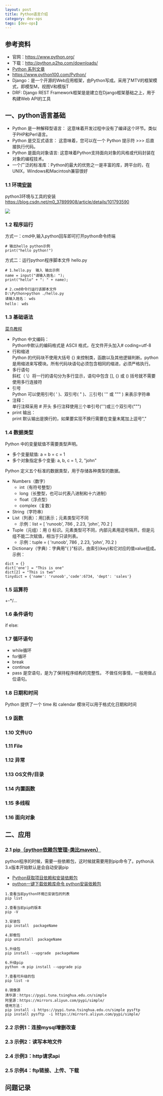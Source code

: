 ```yaml
---
layout: post
title: Python语言介绍
category: dev-ops
tags: [dev-ops]
---
```


## 参考资料
- 官网：https://www.python.org/
- 下载：http://python.p2hp.com/downloads/
- [Python 系列文章](http://www.ityouknow.com/python.html)
- https://www.python100.com/Python/
- Django：是一个开源的Web应用框架，由Python写成。采用了MTV的框架模式，即模型M，视图V和模版T
- DRF: Django REST Framework框架是是建立在Django框架基础之上，用于构建Web API的工具

## 一、python语言基础
- Python 是一种解释型语言： 这意味着开发过程中没有了编译这个环节。类似于PHP和Perl语言。
- Python 是交互式语言： 这意味着，您可以在一个 Python 提示符 >>> 后直接执行代码。
- Python 是面向对象语言: 这意味着Python支持面向对象的风格或代码封装在对象的编程技术。
- 一个广泛的标准库：Python的最大的优势之一是丰富的库，跨平台的，在UNIX，Windows和Macintosh兼容很好

### 1.1 环境[安装](https://www.python.org/downloads/)
python3环境与工具的安装 https://blog.csdn.net/m0_37899908/article/details/101793590

![](https://wdsheng0i.github.io/assets/images/2021/docker/python.png)

### 1.2 程序运行
方式一：cmd中,输入python回车即可打开python命令终端
```
# 输出hello python示例
print("hello python!")
```

方式二：运行python程序脚本文件 hello.py
```
# 1.hello.py  输入 输出示例
name = input("请输入姓名: ");
print("hello" + ": " + name);

# 2.cmd命令行运行该脚本文件  
D:\Python>python ./hello.py
请输入姓名： wds
hello： wds
```

### 1.3 基础语法 
[菜鸟教程](https://www.runoob.com/python/python-basic-syntax.html)  
- Python 中文编码：    
Python中默认的编码格式是 ASCII 格式，在文件开头加入# coding=utf-8  
- 行和缩进      
Python 的代码块不使用大括号 {} 来控制类，函数以及其他逻辑判断。python是用缩进来写模块。所有代码块语句必须包含相同的缩进，必须严格执行。
- 多行语句   
斜杠（ \）将一行的语句分为多行显示，语句中包含 [], {} 或 () 括号就不需要使用多行连接符
- 引号  
Python 可以使用引号( ' )、双引号( " )、三引号( ''' 或 """ ) 来表示字符串
- 注释：  
单行注释采用 # 开头  多行注释使用三个单引号(''')或三个双引号(""")    
- print 输出：  
print 默认输出是换行的，如果要实现不换行需要在变量末尾加上逗号","  

### 1.4 数据类型
Python 中的变量赋值不需要类型声明。    
- 多个变量赋值: a = b = c = 1 
- 多个对象指定多个变量: a, b, c = 1, 2, "john"

Python 定义五个标准的数据类型，用于存储各种类型的数据。  
- Numbers（数字）
    - int（有符号整型）
    - long（长整型，也可以代表八进制和十六进制）
    - float（浮点型）
    - complex（复数）
- String（字符串）
- List（列表）：用[]表示；元素类型可不同
    - 示例：list = [ 'runoob', 786 , 2.23, 'john', 70.2 ]
- Tuple（元组）：用 () 标识。元素类型可不同，内部元素用逗号隔开。但是元组不能二次赋值，相当于只读列表。
    - 示例：tuple = ( 'runoob', 786 , 2.23, 'john', 70.2 )
- Dictionary（字典）：字典用"{ }"标识，由索引(key)和它对应的值value组成。  示例：  

```
dict = {}
dict['one'] = "This is one"
dict[2] = "This is two"
tinydict = {'name': 'runoob','code':6734, 'dept': 'sales'}
```

### 1.5 运算符
+-*/...

### 1.6 条件语句
if
else:

### 1.7 循环语句
- while循环
- for循环
- break
- continue
- pass 是空语句，是为了保持程序结构的完整性。 不做任何事情，一般用做占位语句。

### 1.8 日期和时间
Python 提供了一个 time 和 calendar 模块可以用于格式化日期和时间

### 1.9 函数

### 1.10 文件I/O

### 1.11 File

### 1.12 异常

### 1.13 OS文件/目录

### 1.14 内置函数

### 1.15 多线程

### 1.16 面向对象

## 二、应用
### 2.1 [pip（python依赖包管理-类比maven）](https://blog.csdn.net/qq_41064122/article/details/128015528)
python程序的时候，需要一些依赖包，这时候就需要用到pip命令了。python从3.x版本开始默认是会自动安装pip

- [Python获取项目依赖和安装依赖包](https://blog.csdn.net/fanfangyu/article/details/131363017)
- [python一键下载依赖库命令 python安装依赖包](https://blog.51cto.com/u_14844/6524106)

``` 
1.查看当前python环境已安装包的列表
pip list

2.查看当前pip的版本
pip -V

3.安装包
pip install  packageName

4.卸载包
pip uninstall  packageName

5.升级包
pip install --upgrade  packageName

6.升级pip
python -m pip install --upgrade pip

7.查看可升级的包
pip list -o

8.镜像源
清华源：https://pypi.tuna.tsinghua.edu.cn/simple
阿里源：https://mirrors.aliyun.com/pypi/simple/
使用方法：
pip install -i https://pypi.tuna.tsinghua.edu.cn/simple pysftp 
pip install pysftp  -i https://mirrors.aliyun.com/pypi/simple/
```

### 2.2 示例1：连接mysql增删改查

### 2.3 示例2：读写本地文件

### 2.4 示例3：http请求api

### 2.5 示例4：ftp链接、上传、下载

## 问题记录
